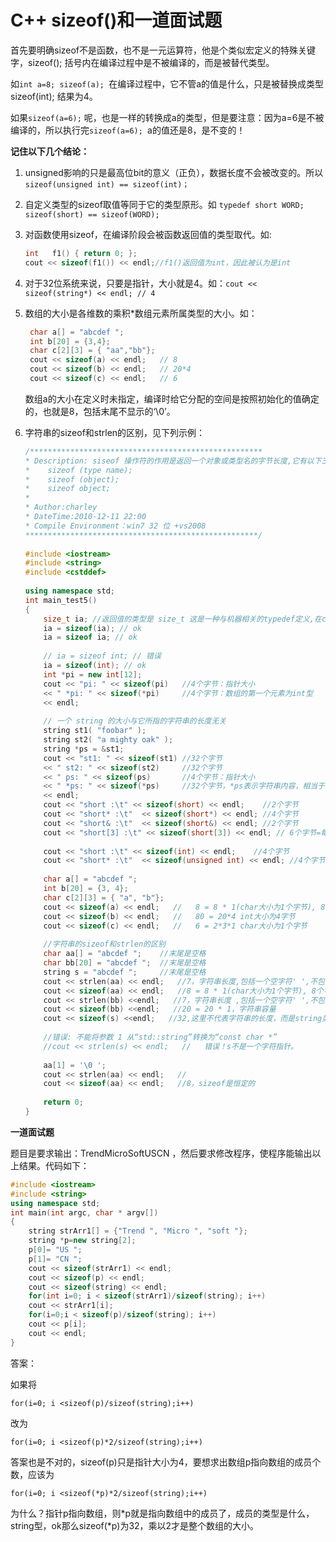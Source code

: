 # C++ sizeof()和一道面试题

首先要明确sizeof不是函数，也不是一元运算符，他是个类似宏定义的特殊关键字，sizeof(); 括号内在编译过程中是不被编译的，而是被替代类型。

如`int a=8; sizeof(a); `在编译过程中，它不管a的值是什么，只是被替换成类型sizeof(int); 结果为4。

如果`sizeof(a=6);` 呢，也是一样的转换成a的类型，但是要注意：因为a=6是不被编译的，所以执行完`sizeof(a=6); `a的值还是8，是不变的！

**记住以下几个结论：**

1. unsigned影响的只是最高位bit的意义（正负），数据长度不会被改变的。所以 `sizeof(unsigned int) == sizeof(int)；`

2. 自定义类型的sizeof取值等同于它的类型原形。如 `typedef short WORD; sizeof(short) == sizeof(WORD);`

3. 对函数使用sizeof，在编译阶段会被函数返回值的类型取代。如:

   ```cpp
   int   f1() { return 0; }; 
   cout << sizeof(f1()) << endl;//f1()返回值为int，因此被认为是int 
   ```

4. 对于32位系统来说，只要是指针，大小就是4。如：`cout << sizeof(string*) << endl; // 4`

5. 数组的大小是各维数的乘积*数组元素所属类型的大小。如：

   ```cpp
    char a[] = "abcdef "; 
    int b[20] = {3,4}; 
    char c[2][3] = { "aa","bb"}; 
    cout << sizeof(a) << endl;   // 8 
    cout << sizeof(b) << endl;   // 20*4 
    cout << sizeof(c) << endl;   // 6
   ```

   数组a的大小在定义时未指定，编译时给它分配的空间是按照初始化的值确定的，也就是8，包括末尾不显示的‘\0’。

6. 字符串的sizeof和strlen的区别，见下列示例：

   ```cpp
   /****************************************************
   * Description: siseof 操作符的作用是返回一个对象或类型名的字节长度,它有以下三种形式:
   *	sizeof (type name); 
   *	sizeof (object); 
   *	sizeof object; 
   *
   * Author:charley
   * DateTime:2010-12-11 22:00
   * Compile Environment：win7 32 位 +vs2008
   ****************************************************/
    
   #include <iostream>
   #include <string> 
   #include <cstddef> 
    
   using namespace std;
   int main_test5() 
   { 
       size_t ia; //返回值的类型是 size_t 这是一种与机器相关的typedef定义,在cstddef头文件中
       ia = sizeof(ia); // ok 
       ia = sizeof ia; // ok 
    
       // ia = sizeof int; // 错误 
       ia = sizeof(int); // ok 
       int *pi = new int[12]; 
       cout << "pi: " << sizeof(pi)   //4个字节：指针大小
       << " *pi: " << sizeof(*pi)     //4个字节：数组的第一个元素为int型
       << endl; 
    
       // 一个 string 的大小与它所指的字符串的长度无关 
       string st1( "foobar" ); 
       string st2( "a mighty oak" ); 
       string *ps = &st1; 
       cout << "st1: " << sizeof(st1) //32个字节
       << " st2: " << sizeof(st2)     //32个字节
       << " ps: " << sizeof(ps)       //4个字节：指针大小
       << " *ps: " << sizeof(*ps)     //32个字节，*ps表示字符串内容，相当于sizeof(string)
       << endl; 
       cout << "short :\t" << sizeof(short) << endl;    //2个字节
       cout << "short* :\t"  << sizeof(short*) << endl; //4个字节
       cout << "short& :\t"  << sizeof(short&) << endl; //2个字节
       cout << "short[3] :\t" << sizeof(short[3]) << endl; // 6个字节=每个元素大小2 * 共3个元素
    
       cout << "short :\t" << sizeof(int) << endl;    //4个字节
       cout << "short* :\t"  << sizeof(unsigned int) << endl; //4个字节
    
       char a[] = "abcdef ";
       int b[20] = {3, 4}; 
       char c[2][3] = { "a", "b"}; 
       cout << sizeof(a) << endl;   //   8 = 8 * 1(char大小为1个字节), 8个字符包括一个空字符' '和隐藏的'\0'
       cout << sizeof(b) << endl;   //   80 = 20*4 int大小为4字节
       cout << sizeof(c) << endl;   //   6 = 2*3*1 char大小为1个字节
    
       //字符串的sizeof和strlen的区别
       char aa[] = "abcdef ";    //末尾是空格
       char bb[20] = "abcdef ";  //末尾是空格
       string s = "abcdef ";     //末尾是空格
       cout << strlen(aa) << endl;   //7，字符串长度,包括一个空字符' ',不包括隐藏的'\0'
       cout << sizeof(aa) << endl;   //8 = 8 * 1(char大小为1个字节), 8个字符包括一个空字符' '和隐藏的'\0'
       cout << strlen(bb) <<endl;   //7，字符串长度 ,包括一个空字符' ',不包括隐藏的'\0'
       cout << sizeof(bb) <<endl;   //20 = 20 * 1，字符串容量 
       cout << sizeof(s) <<endl;   //32,这里不代表字符串的长度，而是string类的大小 
        
       //错误: 不能将参数 1 从“std::string”转换为“const char *”
       //cout << strlen(s) << endl;   //   错误！s不是一个字符指针。
         
       aa[1] = '\0 '; 
       cout << strlen(aa) << endl;   // 
       cout << sizeof(aa) << endl;   //8，sizeof是恒定的  
    
       return 0;
   }
   ```

**一道面试题**

题目是要求输出：TrendMicroSoftUSCN ，然后要求修改程序，使程序能输出以上结果。代码如下：

```cpp
#include <iostream> 
#include <string> 
using namespace std; 
int main(int argc, char * argv[]) 
{ 
    string strArr1[] = {"Trend ", "Micro ", "soft "}; 
    string *p=new string[2]; 
    p[0]= "US "; 
    p[1]= "CN "; 
    cout << sizeof(strArr1) << endl; 
    cout << sizeof(p) << endl; 
    cout << sizeof(string) << endl; 
    for(int i=0; i < sizeof(strArr1)/sizeof(string); i++) 
    cout << strArr1[i]; 
    for(i=0;i < sizeof(p)/sizeof(string); i++) 
    cout << p[i]; 
    cout << endl; 
}
```

答案：

如果将

`for(i=0; i <sizeof(p)/sizeof(string);i++)`

改为

`for(i=0; i <sizeof(p)*2/sizeof(string);i++)`

答案也是不对的，sizeof(p)只是指针大小为4，要想求出数组p指向数组的成员个数，应该为

`for(i=0; i <sizeof(*p)*2/sizeof(string);i++)`

为什么？指针p指向数组，则\*p就是指向数组中的成员了，成员的类型是什么，string型，ok那么sizeof(*p)为32，乘以2才是整个数组的大小。

